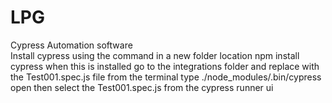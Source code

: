 # LPG
Cypress Automation software  
Install cypress using the command in a new folder location
npm install cypress 
when this is installed go to the integrations folder and replace with the Test001.spec.js file
from the terminal type ./node_modules/.bin/cypress open
then select the Test001.spec.js from the cypress runner ui
